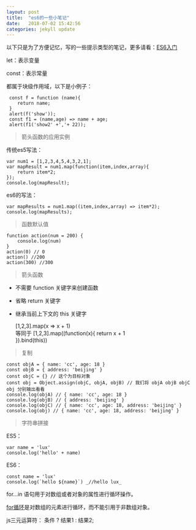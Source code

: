 ```yaml
---
layout: post
title:  "es6的一些小笔记"
date:   2018-07-02 15:42:56
categories: jekyll update
---
```


以下只是为了方便记忆，写的一些提示类型的笔记，更多请看：[ES6入门](http://es6.ruanyifeng.com/)

let：表示变量  
  
const：表示常量  

都属于块级作用域，以下是小例子：
   

     const f = function (name){
    	return name;
     }
     alert(f('show'));
     const f1 = (name,age) => name + age;
     alert(f1('show2' +','+ 22));

> 箭头函数的应用实例

传统es5写法：

    var num1 = [1,2,3,4,5,4,3,2,1];
    var mapResult = num1.map(function(item,index,array){
	    return item*2;
    });
    console.log(mapResult);
    
es6的写法：

    var mapResults = num1.map((item,index,array) => item*2);
    console.log(mapResults);
    
> 函数默认值

    function action(num = 200) {
	    console.log(num)
    }
    action(0) // 0
    action() //200
    action(300) //300
    
> 箭头函数

-   不需要 function 关键字来创建函数
-   省略 return 关键字
-   继承当前上下文的 this 关键字

    [1,2,3].map(x => x + 1)  
    等同于
    [1,2,3].map((function(x){
	    return x + 1    
	}).bind(this))
	
> 复制

    const objA = { name: 'cc', age: 18 }
    const objB = { address: 'beijing' }
    const objC = {} // 这个为目标对象
    const obj = Object.assign(objC, objA, objB) // 我们将 objA objB objC obj 分别输出看看
    console.log(objA) // { name: 'cc', age: 18 }
    console.log(objB) // { address: 'beijing' }
    console.log(objC) // { name: 'cc', age: 18, address: 'beijing' }
    console.log(obj) // { name: 'cc', age: 18, address: 'beijing' } 
    
 > 字符串拼接
 
ES5：

    var name = 'lux'
    console.log('hello' + name)

ES6：

    const name = 'lux'
    console.log(`hello ${name}`) _//hello lux_

for...in 语句用于对数组或者对象的属性进行循环操作。

[for循环](https://www.baidu.com/s?wd=for%E5%BE%AA%E7%8E%AF&tn=SE_PcZhidaonwhc_ngpagmjz&rsv_dl=gh_pc_zhidao)是对数组的元素进行循环，而不能引用于非数组对象。

  

js三元运算符：
条件 ? 结果1 : 结果2;